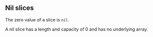 ## Nil slices

The zero value of a slice is `nil`.

A nil slice has a length and capacity of 0 and has no underlying array.